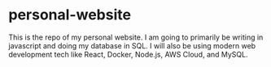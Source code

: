 # personal-website
This is the repo of my personal website. I am going to primarily be writing in javascript and doing my database in SQL. I will also be using modern web development tech like React, Docker, Node.js, AWS Cloud, and MySQL.
